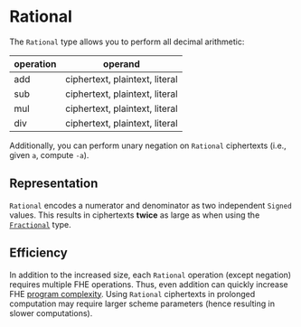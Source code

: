 # Rational
The `Rational` type allows you to perform all decimal arithmetic:

operation | operand
----------|---------------------------------------
add       | ciphertext, plaintext, literal
sub       | ciphertext, plaintext, literal
mul       | ciphertext, plaintext, literal
div       | ciphertext, plaintext, literal

Additionally, you can perform unary negation on `Rational` ciphertexts (i.e., given `a`, compute `-a`).

## Representation
`Rational` encodes a numerator and denominator as two independent `Signed` values. This results in ciphertexts **twice** as large as when using the [`Fractional`](./fractional.md) type.

## Efficiency
In addition to the increased size, each `Rational` operation (except negation) requires multiple FHE operations. Thus, even addition can quickly increase FHE [program complexity](../../advanced/noise_margin.html#what-is-noise). Using `Rational` ciphertexts in prolonged computation may require larger scheme parameters (hence resulting in slower computations).
